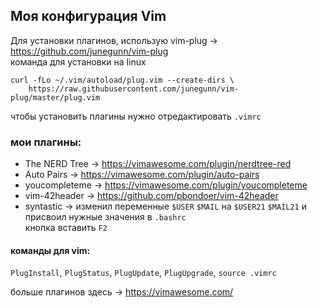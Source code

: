 ## Моя конфигурация Vim  
Для установки плагинов, использую vim-plug -> https://github.com/junegunn/vim-plug  
команда для установки на linux
```
curl -fLo ~/.vim/autoload/plug.vim --create-dirs \
    https://raw.githubusercontent.com/junegunn/vim-plug/master/plug.vim
```
чтобы установить плагины нужно отредактировать `.vimrc`  

### мои плагины:  
* The NERD Tree -> https://vimawesome.com/plugin/nerdtree-red  
* Auto Pairs -> https://vimawesome.com/plugin/auto-pairs  
* youcompleteme -> https://vimawesome.com/plugin/youcompleteme  
* vim-42header -> https://github.com/pbondoer/vim-42header  
* syntastic ->
изменил переменные `$USER` `$MAIL` на `$USER21` `$MAIL21` и присвоил нужные значения в `.bashrc`  
кнопка вставить `F2`  
#### команды для vim:  
`PlugInstall`, `PlugStatus`, `PlugUpdate`, `PlugUpgrade`, `source .vimrc`  

больше плагинов здесь -> https://vimawesome.com/
